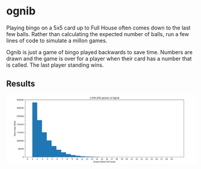 # ognib

Playing bingo on a 5x5 card up to Full House often comes down to the last few balls. Rather than calculating the expected number of balls, run a few lines 
of code to simulate a millon games.

Ognib is just a game of bingo played backwards to save time. Numbers are drawn and the game is over for a player when their card has a number that is called. The last player standing wins.

## Results

![Alt text](images/ognib.jpg?raw=true "Title")
